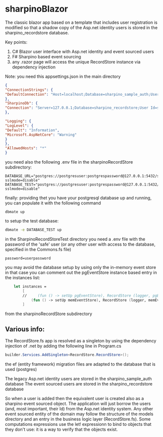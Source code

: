 # sharpinoBlazor

The classic blazor app based on a template that includes user registration is modified so that
a shadow copy of the Asp.net identity users is stored in the sharpino_recordstore database.

Key points: 
1. C# Blazor user interface with Asp.net identity and event sourced users
2. F# Sharpino based event sourcing
3. any .razor page will access the unique RecordStore instance via dependency injection

Note: 
you need this appsettings.json in the main directory
```json
{
"ConnectionStrings": {
"DefaultConnection": "Host=localhost;Database=sharpino_sample_auth;Username=postgresusername;Password=postgrespassword"
},
"SharpinoDb": {
"Connection": "Server=127.0.0.1;Database=sharpino_recordstore;User Id=safe;Password=safe"
},

"Logging": {
"LogLevel": {
"Default": "Information",
"Microsoft.AspNetCore": "Warning"
}
},
"AllowedHosts": "*"
}
```

you need also the following .env file in the sharpinoRecordStore subdirectory:
```
DATABASE_URL="postgres://postgresuser:postgrespassword@127.0.0.1:5432/sharpino_recordstore?sslmode=disable"
DATABASE_TEST="postgres://postgresuser:postgrespassword@127.0.0.1:5432/sharpino_recordstore_test?sslmode=disable"

```

finally: providing thet you have your postgresql database up and running, you can populate it with the following command
```
dbmate up 
```
to setup the test database:
```bash
dbmate -e DATABASE_TEST up

```

in the SharpinoRecordStoreTest directory you need a .env file with the password of the 'safe' user (or any other user with access to the database, specified in the Commons.fs file)
```
password=userpassword
```
you may avoid the database setup by using only the in-memory event store
in that case you can comment out the pgEventStore instance based entry in the instances list:

```fsharp
    let instances =
        [
        //     (fun () -> setUp pgEventStore), RecordStore (logger, pgEventStore, doNothingBroker, pgUsersViewer, pgItemViewer)
            (fun () -> setUp memEventStore), RecordStore (logger, memEventStore, doNothingBroker, memUsersViewer, memitemViewer)
        ]

```


from the sharpinoRecordStore subdirectory

## Various info:

The RecordStore.fs app is resolved as a singleton by using the dependency injection of .net by adding the following line in Program.cs
```csharp
builder.Services.AddSingleton<RecordStore.RecordStore>();
```

the ef (entity framework) migration files are adapted to the database that is used (postgres)

The legacy Asp.net identity users are stored in the sharpino_sample_auth database
The event sourced users are stored in the sharpino_recordstore database

So when a user is added then the equivalent user is created also as a sharpino event sourced object.
The application will just borrow the users (and, most important, their Id) from the Asp.net identity system. 
Any other event sourced entity of the domain may follow the structure of the models directory and an entry in
the business logic layer (RecordStore.fs).
Some computations expressions use the let! expressionn to bind to objects that they don't use: 
it is a way to verify that the objects exist.





